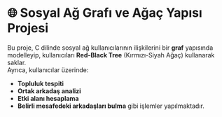 
# 🌐 Sosyal Ağ Grafı ve Ağaç Yapısı Projesi

Bu proje, C dilinde sosyal ağ kullanıcılarının ilişkilerini bir **graf** yapısında modelleyip, kullanıcıları **Red-Black Tree** (Kırmızı-Siyah Ağaç) kullanarak saklar.  
Ayrıca, kullanıcılar üzerinde:
- **Topluluk tespiti**
- **Ortak arkadaş analizi**
- **Etki alanı hesaplama**
- **Belirli mesafedeki arkadaşları bulma**
gibi işlemler yapılmaktadır.

